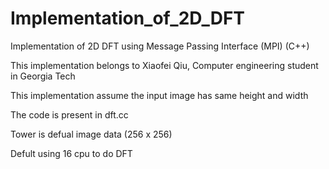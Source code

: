 # Implementation_of_2D_DFT
Implementation of 2D DFT using Message Passing Interface (MPI) (C++)<br/>

This implementation belongs to Xiaofei Qiu, Computer engineering student in Georgia Tech<br/>

This implementation assume the input image has same height and width <br/>

The code is present in dft.cc <br/>

Tower is defual image data (256 x 256) <br/>

Defult using 16 cpu to do DFT <br/>

